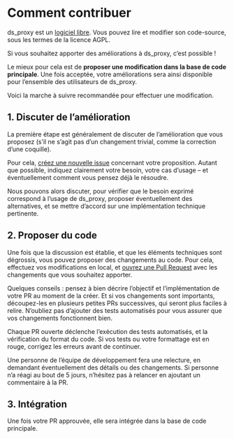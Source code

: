 # Comment contribuer

ds_proxy est un [logiciel libre](https://fr.wikipedia.org/wiki/Logiciel_libre). Vous pouvez lire et modifier son code-source, sous les termes de la licence AGPL.

Si vous souhaitez apporter des améliorations à ds_proxy, c’est possible !

Le mieux pour cela est de **proposer une modification dans la base de code principale**. Une fois acceptée, votre améliorations sera ainsi disponible pour l’ensemble des utilisateurs de ds_proxy.

Voici la marche à suivre recommandée pour effectuer une modification.

## 1. Discuter de l’amélioration

La première étape est généralement de discuter de l’amélioration que vous proposez (s’il ne s’agit pas d’un changement trivial, comme la correction d’une coquille).

Pour cela, [créez une nouvelle issue](https://github.com/betagouv/ds_proxy/issues/new) concernant votre proposition. Autant que possible, indiquez clairement votre besoin, votre cas d’usage – et éventuellement comment vous pensez déjà le résoudre.

Nous pouvons alors discuter, pour vérifier que le besoin exprimé correspond à l’usage de ds_proxy, proposer éventuellement des alternatives, et se mettre d’accord sur une implémentation technique pertinente.

## 2. Proposer du code

Une fois que la discussion est établie, et que les éléments techniques sont dégrossis, vous pouvez proposer des changements au code. Pour cela, effectuez vos modifications en local, et [ouvrez une Pull Request](https://github.com/betagouv/ds_proxy/issues/new) avec les changements que vous souhaitez apporter.

Quelques conseils : pensez à bien décrire l’objectif et l’implémentation de votre PR au moment de la créer. Et si vos changements sont importants, découpez-les en plusieurs petites PRs successives, qui seront plus faciles à relire. N’oubliez pas d’ajouter des tests automatisés pour vous assurer que vos changements fonctionnent bien.

Chaque PR ouverte déclenche l’exécution des tests automatisés, et la vérification du format du code. Si vos tests ou votre formattage est en rouge, corrigez les erreurs avant de continuer.

Une personne de l’équipe de développement fera une relecture, en demandant éventuellement des détails ou des changements. Si personne n’a réagi au bout de 5 jours, n’hésitez pas à relancer en ajoutant un commentaire à la PR.

## 3. Intégration

Une fois votre PR approuvée, elle sera intégrée dans la base de code principale.

